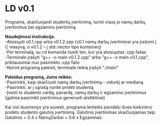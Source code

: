 # LD v0.1
Programa, skaičiuojanti studentų įvertinimą, turint visus jo namų darbų įvertinimus bei egzamino įvertinimą.<br>

**Naudojimosi instrukcija:**<br>
-Atsisiųsti v0.1.cpp arba v0.1.2.cpp (v0.1 namų darbų įvertinimai yra įrašomi į C masyvą, o v0.1.2 – į std::vector tipo konteinerį)<br>
-Per terminalą, su cd komanda nueiti ten, kur yra atsisiųstas .cpp failas<br>
-Terminale įrašyti "g++ -o main v0.1.2.cpp" arba "g++ -o main v0.1.cpp", priklausomai nuo pasirinkto .cpp failo<br>
-Norint programą paleisti, terminale reikia įrašyti "./main"<br>

**Paleidus programą, Jums reikės:**<br>
-Pasirinkti, kaip skaičiuoti namų darbų įvertinimą – vidurkį ar medianą<br>
-Pasirinkti, ar į sąrašą norite pridėti studentą<br>
-Įvesti to studento vardą, pavardę, namų darbų ir egzamino įvertinimus (galima pasirinkti įvertinimus generuoti atsitiktinai)<br>

Kai visi duomenys yra suvesti, programa lentelės pavidalu išves kiekvieno pridėto studento galutinį įvertinimą. Galutinis įvertinimas skaičiuojamas taip: Galutinis = 0.4 x NamųDarbai + 0.6 x Egzaminas.